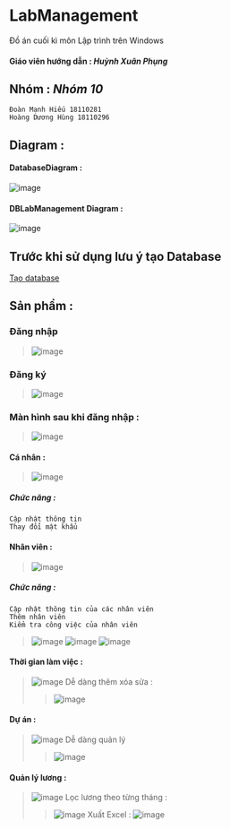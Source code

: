 # LabManagement 
Đồ án cuối kì môn Lập trình trên Windows
#### Giáo viên hướng dẫn : ***Huỳnh Xuân Phụng***
## Nhóm  : ***Nhóm 10***  
 ```
Đoàn Mạnh Hiếu 18110281
Hoàng Dương Hùng 18110296
```

## Diagram : 
#### DatabaseDiagram : 
![image](https://user-images.githubusercontent.com/61335680/84987124-d7e4cd00-b169-11ea-8a72-ccb03203e786.png)
#### DBLabManagement Diagram :
![image](https://user-images.githubusercontent.com/61335680/84987279-0d89b600-b16a-11ea-8d19-ad88c1436dc0.png)
## Trước khi sử dụng lưu ý tạo Database
[Tạo database]( CreateDatabase.sql)

## Sản phẩm : 

### Đăng nhập 
   > ![image](https://user-images.githubusercontent.com/61335680/84986378-ad464480-b168-11ea-9f5d-cb804d0085fa.png)

### Đăng ký 
  > ![image](https://user-images.githubusercontent.com/61335680/84987657-c4863180-b16a-11ea-8e2d-f05461f08a89.png)
### Màn hình sau khi đăng nhập : 
> ![image](https://user-images.githubusercontent.com/61335680/84987904-3fe7e300-b16b-11ea-888f-8dc5b9fd4e58.png)

#### Cá nhân :
> ![image](https://user-images.githubusercontent.com/61335680/84987987-64dc5600-b16b-11ea-8cbd-c0d6e34232cd.png)
##### Chức năng :
```
Cập nhật thông tin
Thay đổi mật khẩu
```
#### Nhân viên : 
> ![image](https://user-images.githubusercontent.com/61335680/84988140-a7059780-b16b-11ea-8cf6-bfce780e7b6b.png)

##### Chức năng :
```
Cập nhật thông tin của các nhân viên
Thêm nhân viên
Kiểm tra công việc của nhân viên
```
> ![image](https://user-images.githubusercontent.com/61335680/84988301-f946b880-b16b-11ea-8c56-2ac7d012b501.png)
> ![image](https://user-images.githubusercontent.com/61335680/84988451-357a1900-b16c-11ea-8743-a2fda56f6685.png)
> ![image](https://user-images.githubusercontent.com/61335680/84988626-84c04980-b16c-11ea-8add-0cb7b86663ec.png)
#### Thời gian làm việc : 
> ![image](https://user-images.githubusercontent.com/61335680/84988837-e5e81d00-b16c-11ea-90c6-82f3cbff0ff7.png)
 Dễ dàng thêm xóa sửa : 
>> ![image](https://user-images.githubusercontent.com/61335680/84989386-ca314680-b16d-11ea-97c1-9ec521f8da9c.png)
#### Dự án : 
>![image](https://user-images.githubusercontent.com/61335680/84989535-05337a00-b16e-11ea-8c51-708c7006a41b.png)
Dễ dàng quản lý 
>> ![image](https://user-images.githubusercontent.com/61335680/84989794-69eed480-b16e-11ea-9c02-663a0d98b032.png)
#### Quản lý lương : 
> ![image](https://user-images.githubusercontent.com/61335680/84990180-f600fc00-b16e-11ea-9788-ab7087636d09.png)
Lọc lương theo từng tháng : 
>> ![image](https://user-images.githubusercontent.com/61335680/84990256-1335ca80-b16f-11ea-9c14-f7216f1286bf.png)
> Xuất Excel :
>> ![image](https://user-images.githubusercontent.com/61335680/84990367-39f40100-b16f-11ea-859b-fa61e8b02be3.png)
